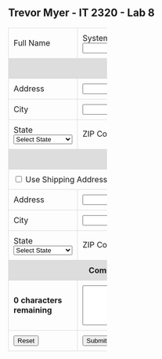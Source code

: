 <html>
<head>
<script>
    
</script>
<style>
   .graybackground {background-color:#DDDDDD;}
   td {padding:10px; border: 1px solid #ddd;}
   table {width:40%}
</style>
</head>
<body>
<h2>Trevor Myer - IT 2320 - Lab 8</h2>
<form id="lab8Form" action="#" method="post">
<table>
    <tr>
        <td>Full Name </td><td> System.out.println( changeCase.toUpperCase(<input type="text" id="fullname") ) ></td>  
	</tr>
	 <tr class="graybackground">
        <td colspan="2"><center><strong>Shipping Address</strong></center></td>
	</tr>
	<tr>
		<td>Address </td><td><input type="text" id="shipAddress"></td>
	</tr>
	<tr>
	    <td>City </td><td><input type="text" id="shipCity"></td>
	</tr>
   	<tr>
	    <td>State <select name="state" id="shipState">
		  <option value="">Select State</option>
		  <option value="AL">Alabama</option>
		  <option value="AK">Alaska</option>
		  <option value="AZ">Arizona</option>
		  <option value="AR">Arkansas</option>
		  <option value="CA">California</option>
		  <option value="CO">Colorado</option>
		  <option value="CT">Connecticut</option>
		  <option value="DE">Delaware</option>
		  <option value="DC">Dist of Columbia</option>
		  <option value="FL">Florida</option>
		  <option value="GA">Georgia</option>
		  <option value="HI">Hawaii</option>
		  <option value="ID">Idaho</option>
		  <option value="IL">Illinois</option>
		  <option value="IN">Indiana</option>
		  <option value="IA">Iowa</option>
		  <option value="KS">Kansas</option>
		  <option value="KY">Kentucky</option>
		  <option value="LA">Louisiana</option>
		  <option value="ME">Maine</option>
		  <option value="MD">Maryland</option>
		  <option value="MA">Massachusetts</option>
		  <option value="MI">Michigan</option>
		  <option value="MN">Minnesota</option>
		  <option value="MS">Mississippi</option>
		  <option value="MO">Missouri</option>
		  <option value="MT">Montana</option>
		  <option value="NE">Nebraska</option>
		  <option value="NV">Nevada</option>
		  <option value="NH">New Hampshire</option>
		  <option value="NJ">New Jersey</option>
		  <option value="NM">New Mexico</option>
		  <option value="NY">New York</option>
		  <option value="NC">North Carolina</option>
		  <option value="ND">North Dakota</option>
		  <option value="OH">Ohio</option>
		  <option value="OK">Oklahoma</option>
		  <option value="OR">Oregon</option>
		  <option value="PA">Pennsylvania</option>
		  <option value="RI">Rhode Island</option>
		  <option value="SC">South Carolina</option>
		  <option value="SD">South Dakota</option>
		  <option value="TN">Tennessee</option>
		  <option value="TX">Texas</option>
		  <option value="UT">Utah</option>
		  <option value="VT">Vermont</option>
		  <option value="VA">Virginia</option>
		  <option value="WA">Washington</option>
		  <option value="WV">West Virginia</option>
		  <option value="WI">Wisconsin</option>
		  <option value="WY">Wyoming</option>
		  </select></td>
		<td>ZIP Code <input type="text" id="shipZip"></td>
	</tr>
	<tr class="graybackground">
        <td colspan="2"><center><strong>Billing Address</strong></center></td>
	</tr>
		<tr>
        <td colspan="2"><input type="checkbox" id="useShipAddress" value="Y" /> Use Shipping Address for Billing</td>
	</tr>
	<tr>
		<td>Address </td><td><input type="text" id="billAddress"></td>
	</tr>
	<tr>
	    <td>City </td><td><input type="text" id="billCity"></td>
	</tr>
   	<tr>
	    <td>State <select name="state" id="billState">
		  <option value="">Select State</option>
		  <option value="AL">Alabama</option>
		  <option value="AK">Alaska</option>
		  <option value="AZ">Arizona</option>
		  <option value="AR">Arkansas</option>
		  <option value="CA">California</option>
		  <option value="CO">Colorado</option>
		  <option value="CT">Connecticut</option>
		  <option value="DE">Delaware</option>
		  <option value="DC">Dist of Columbia</option>
		  <option value="FL">Florida</option>
		  <option value="GA">Georgia</option>
		  <option value="HI">Hawaii</option>
		  <option value="ID">Idaho</option>
		  <option value="IL">Illinois</option>
		  <option value="IN">Indiana</option>
		  <option value="IA">Iowa</option>
		  <option value="KS">Kansas</option>
		  <option value="KY">Kentucky</option>
		  <option value="LA">Louisiana</option>
		  <option value="ME">Maine</option>
		  <option value="MD">Maryland</option>
		  <option value="MA">Massachusetts</option>
		  <option value="MI">Michigan</option>
		  <option value="MN">Minnesota</option>
		  <option value="MS">Mississippi</option>
		  <option value="MO">Missouri</option>
		  <option value="MT">Montana</option>
		  <option value="NE">Nebraska</option>
		  <option value="NV">Nevada</option>
		  <option value="NH">New Hampshire</option>
		  <option value="NJ">New Jersey</option>
		  <option value="NM">New Mexico</option>
		  <option value="NY">New York</option>
		  <option value="NC">North Carolina</option>
		  <option value="ND">North Dakota</option>
		  <option value="OH">Ohio</option>
		  <option value="OK">Oklahoma</option>
		  <option value="OR">Oregon</option>
		  <option value="PA">Pennsylvania</option>
		  <option value="RI">Rhode Island</option>
		  <option value="SC">South Carolina</option>
		  <option value="SD">South Dakota</option>
		  <option value="TN">Tennessee</option>
		  <option value="TX">Texas</option>
		  <option value="UT">Utah</option>
		  <option value="VT">Vermont</option>
		  <option value="VA">Virginia</option>
		  <option value="WA">Washington</option>
		  <option value="WV">West Virginia</option>
		  <option value="WI">Wisconsin</option>
		  <option value="WY">Wyoming</option>
		  </select></td>
		<td>ZIP Code <input type="text" id="billZip"></td>
	</tr>
		<tr class="graybackground">
        <td colspan="2"><center><strong>Comment (up to 250 characters)</strong></center></td>
	</tr>
	<tr>
	    <td><strong><span id="msgArea">0 characters<br/>remaining</span></strong></td>
		<td><textarea id="comment" maxlength="250" rows="5" cols="50"></textarea></td>
		<tr>
		   <td><input type="reset" id="reset" name="reset" value="Reset"></td>
           <td><input type="submit" id="submit" name="submit" value="Submit"></td>
		</tr>
	</tr>
</table>
</form>
</body>

</html>

